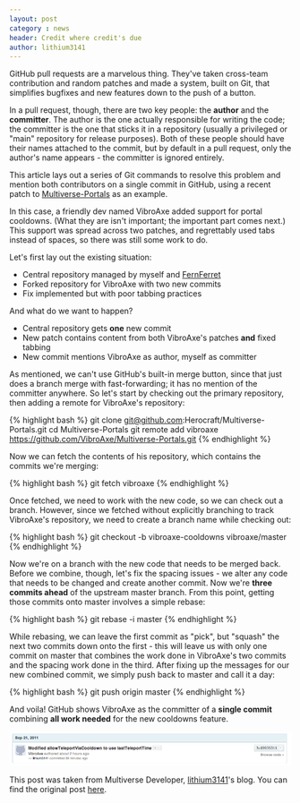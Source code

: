 ```yaml
---
layout: post
category : news
header: Credit where credit's due
author: lithium3141
---
```


GitHub pull requests are a marvelous thing. They've taken cross-team contribution and random patches and made a system, built on Git, that simplifies bugfixes and new features down to the push of a button.

In a pull request, though, there are two key people: the **author** and the **committer**. The author is the one actually responsible for writing the code; the committer is the one that sticks it in a repository (usually a privileged or "main" repository for release purposes). Both of these people should have their names attached to the commit, but by default in a pull request, only the author's name appears - the committer is ignored entirely.

This article lays out a series of Git commands to resolve this problem and mention both contributors on a single commit in GitHub, using a recent patch to [Multiverse-Portals](https://github.com/multiverse/Multiverse-Portals) as an example.

In this case, a friendly dev named VibroAxe added support for portal cooldowns. (What they are isn't important; the important part comes next.) This support was spread across two patches, and regrettably used tabs instead of spaces, so there was still some work to do.

Let's first lay out the existing situation:
* Central repository managed by myself and [FernFerret](http://www.github.com/fernferret)
* Forked repository for VibroAxe with two new commits
* Fix implemented but with poor tabbing practices

And what do we want to happen?
* Central repository gets **one** new commit
* New patch contains content from both VibroAxe's patches **and** fixed tabbing
* New commit mentions VibroAxe as author, myself as committer

As mentioned, we can't use GitHub's built-in merge button, since that just does a branch merge with fast-forwarding; it has no mention of the committer anywhere.
So let's start by checking out the primary repository, then adding a remote for VibroAxe's repository:

{% highlight bash %}
git clone git@github.com:Herocraft/Multiverse-Portals.git
cd Multiverse-Portals
git remote add vibroaxe https://github.com/VibroAxe/Multiverse-Portals.git
{% endhighlight %}

Now we can fetch the contents of his repository, which contains the commits we're merging:

{% highlight bash %}
git fetch vibroaxe
{% endhighlight %}

Once fetched, we need to work with the new code, so we can check out a branch. However, since we fetched without explicitly branching to track VibroAxe's repository, we need to create a branch name while checking out:

{% highlight bash %}
git checkout -b vibroaxe-cooldowns vibroaxe/master
{% endhighlight %}

Now we're on a branch with the new code that needs to be merged back. Before we combine, though, let's fix the spacing issues - we alter any code that needs to be changed and create another commit. Now we're **three commits ahead** of the upstream master branch.
From this point, getting those commits onto master involves a simple rebase:

{% highlight bash %}
git rebase -i master
{% endhighlight %}

While rebasing, we can leave the first commit as "pick", but "squash" the next two commits down onto the first - this will leave us with only one commit on master that combines the work done in VibroAxe's two commits and the spacing work done in the third.
After fixing up the messages for our new combined commit, we simply push back to master and call it a day:

{% highlight bash %}
git push origin master
{% endhighlight %}

And voila! GitHub shows VibroAxe as the committer of a **single commit** combining **all work needed** for the new cooldowns feature.

![Single Commit](/assets/uploads/rebase_commit.png)

This post was taken from Multiverse Developer, [lithium3141](http://www.lithium3141.com)'s blog. You can find the original post [here](http://lithium3141.com/2011/09/21/credit-where-credits-due/).